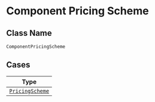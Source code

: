 
# Component Pricing Scheme

## Class Name

`ComponentPricingScheme`

## Cases

| Type |
|  --- |
| [`PricingScheme`](../../../doc/models/pricing-scheme.md) |

